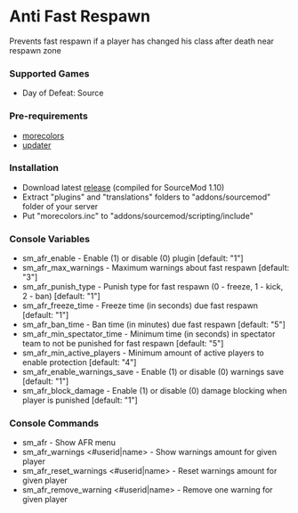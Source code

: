 # Anti Fast Respawn

Prevents fast respawn if a player has changed his class after death near respawn zone

### Supported Games

* Day of Defeat: Source

### Pre-requirements

* [morecolors](https://forums.alliedmods.net/showthread.php?t=185016)
* [updater](https://forums.alliedmods.net/showthread.php?t=169095)

### Installation

* Download latest [release](https://github.com/Dron-elektron/anti-fast-respawn/releases) (compiled for SourceMod 1.10)
* Extract "plugins" and "translations" folders to "addons/sourcemod" folder of your server
* Put "morecolors.inc" to "addons/sourcemod/scripting/include"

### Console Variables

* sm_afr_enable - Enable (1) or disable (0) plugin [default: "1"]
* sm_afr_max_warnings - Maximum warnings about fast respawn [default: "3"]
* sm_afr_punish_type - Punish type for fast respawn (0 - freeze, 1 - kick, 2 - ban) [default: "1"]
* sm_afr_freeze_time - Freeze time (in seconds) due fast respawn [default: "1"]
* sm_afr_ban_time - Ban time (in minutes) due fast respawn [default: "5"]
* sm_afr_min_spectator_time - Minimum time (in seconds) in spectator team to not be punished for fast respawn [default: "5"]
* sm_afr_min_active_players - Minimum amount of active players to enable protection [default: "4"]
* sm_afr_enable_warnings_save - Enable (1) or disable (0) warnings save [default: "1"]
* sm_afr_block_damage - Enable (1) or disable (0) damage blocking when player is punished [default: "1"]

### Console Commands

* sm_afr - Show AFR menu
* sm_afr_warnings <#userid|name> - Show warnings amount for given player
* sm_afr_reset_warnings <#userid|name> - Reset warnings amount for given player
* sm_afr_remove_warning <#userid|name> - Remove one warning for given player
